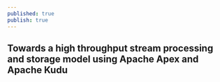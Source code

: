 ```yaml
---
published: true
publish: true
---
```

## Towards a high throughput stream processing and storage model using Apache Apex and Apache Kudu




